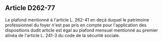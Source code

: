 ## Article D262-77

Le plafond mentionné à l'article L. 262-41 en deçà duquel le patrimoine professionnel du foyer n'est pas pris
en compte pour l'application des dispositions dudit article est égal au plafond mensuel mentionné au premier
alinéa de l'article L. 241-3 du code de la sécurité sociale.

